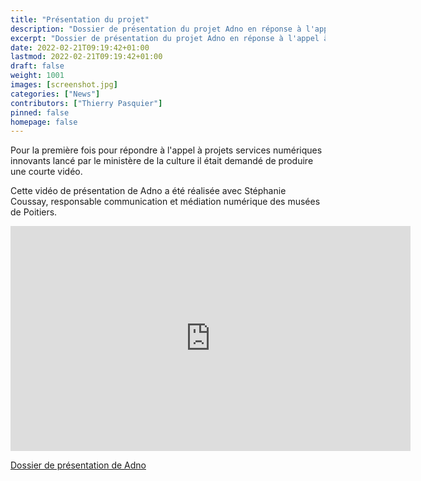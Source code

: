 ```yaml
---
title: "Présentation du projet"
description: "Dossier de présentation du projet Adno en réponse à l'appel à projets SNI."
excerpt: "Dossier de présentation du projet Adno en réponse à l'appel à projets SNI."
date: 2022-02-21T09:19:42+01:00
lastmod: 2022-02-21T09:19:42+01:00
draft: false 
weight: 1001
images: [screenshot.jpg]
categories: ["News"]
contributors: ["Thierry Pasquier"]
pinned: false
homepage: false
---
```


Pour la première fois pour répondre à l'appel à projets services numériques innovants lancé par le ministère de la culture il était demandé de produire une courte vidéo.

Cette vidéo de présentation de Adno a été réalisée avec Stéphanie Coussay, responsable communication et médiation numérique des musées de Poitiers.

<iframe src="https://player.vimeo.com/video/680874078?h=3301d4a6a1" width="640" height="360" frameborder="0" allow="autoplay; fullscreen; picture-in-picture" allowfullscreen></iframe>

[Dossier de présentation de Adno](EspaceMendesFrance_PresentationProjet.pdf)

